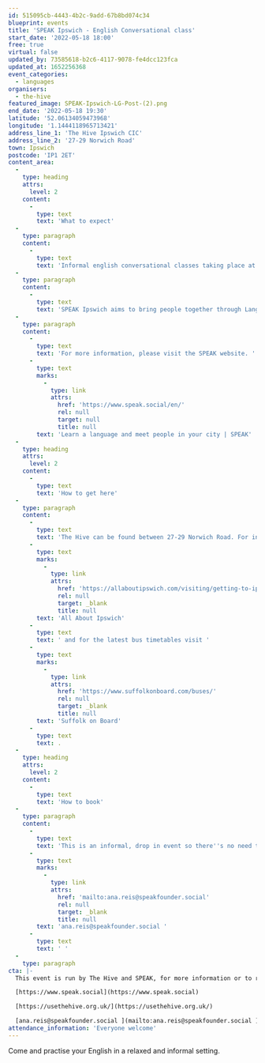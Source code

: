 ```yaml
---
id: 515095cb-4443-4b2c-9add-67b8bd074c34
blueprint: events
title: 'SPEAK Ipswich - English Conversational class'
start_date: '2022-05-18 18:00'
free: true
virtual: false
updated_by: 73585618-b2c6-4117-9078-fe4dcc123fca
updated_at: 1652256368
event_categories:
  - languages
organisers:
  - the-hive
featured_image: SPEAK-Ipswich-LG-Post-(2).png
end_date: '2022-05-18 19:30'
latitude: '52.06134059473968'
longitude: '1.1444118965713421'
address_line_1: 'The Hive Ipswich CIC'
address_line_2: '27-29 Norwich Road'
town: Ipswich
postcode: 'IP1 2ET'
content_area:
  -
    type: heading
    attrs:
      level: 2
    content:
      -
        type: text
        text: 'What to expect'
  -
    type: paragraph
    content:
      -
        type: text
        text: 'Informal english conversational classes taking place at The Hive on Norwich Road, Ipswich. Every Wednesday from 6 to 7:30pm, starting from the 4th of May for 12 weeks. '
  -
    type: paragraph
    content:
      -
        type: text
        text: 'SPEAK Ipswich aims to bring people together through Language and Culture exchange. We believe that these exchanges help our participants know about each other and create friendship bonds that they can use outside of our project.'
  -
    type: paragraph
    content:
      -
        type: text
        text: 'For more information, please visit the SPEAK website. '
      -
        type: text
        marks:
          -
            type: link
            attrs:
              href: 'https://www.speak.social/en/'
              rel: null
              target: null
              title: null
        text: 'Learn a language and meet people in your city | SPEAK'
  -
    type: heading
    attrs:
      level: 2
    content:
      -
        type: text
        text: 'How to get here'
  -
    type: paragraph
    content:
      -
        type: text
        text: 'The Hive can be found between 27-29 Norwich Road. For information about all the car parks in Ipswich town centre visit '
      -
        type: text
        marks:
          -
            type: link
            attrs:
              href: 'https://allaboutipswich.com/visiting/getting-to-ipswich-by-car'
              rel: null
              target: _blank
              title: null
        text: 'All About Ipswich'
      -
        type: text
        text: ' and for the latest bus timetables visit '
      -
        type: text
        marks:
          -
            type: link
            attrs:
              href: 'https://www.suffolkonboard.com/buses/'
              rel: null
              target: _blank
              title: null
        text: 'Suffolk on Board'
      -
        type: text
        text: .
  -
    type: heading
    attrs:
      level: 2
    content:
      -
        type: text
        text: 'How to book'
  -
    type: paragraph
    content:
      -
        type: text
        text: 'This is an informal, drop in event so there''s no need to book, however if you''re interested in coming along, or looking for more information, then please email '
      -
        type: text
        marks:
          -
            type: link
            attrs:
              href: 'mailto:ana.reis@speakfounder.social'
              rel: null
              target: _blank
              title: null
        text: 'ana.reis@speakfounder.social '
      -
        type: text
        text: ' '
  -
    type: paragraph
cta: |-
  This event is run by The Hive and SPEAK, for more information or to register interest please see below: 

  [https://www.speak.social](https://www.speak.social) 

  [https://usethehive.org.uk/](https://usethehive.org.uk/)

  [ana.reis@speakfounder.social ](mailto:ana.reis@speakfounder.social )
attendance_information: 'Everyone welcome'
---
```

Come and practise your English in a relaxed and informal setting.